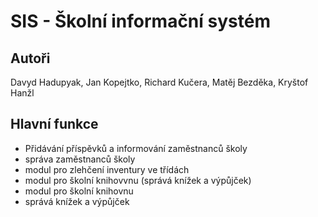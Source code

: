# SIS - Školní informační systém

## Autoři
  Davyd Hadupyak,
  Jan Kopejtko,
  Richard Kučera,
  Matěj Bezděka,
  Kryštof Hanžl

## Hlavní funkce

- Přidávání příspěvků a informování zaměstnanců školy
- správa zaměstnanců školy
- modul pro zlehčení inventury ve třídách
- modul pro školní knihovvnu (správá knížek a výpůjček)
- modul pro školní knihovnu
- správá knížek a výpůjček
